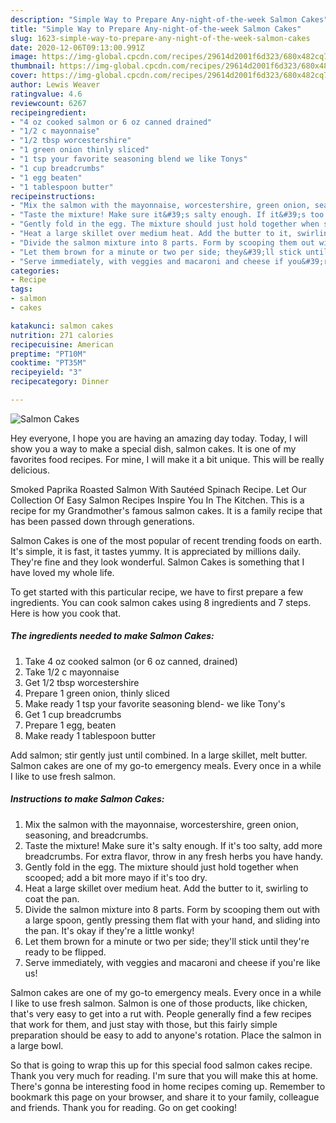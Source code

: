 ```yaml
---
description: "Simple Way to Prepare Any-night-of-the-week Salmon Cakes"
title: "Simple Way to Prepare Any-night-of-the-week Salmon Cakes"
slug: 1623-simple-way-to-prepare-any-night-of-the-week-salmon-cakes
date: 2020-12-06T09:13:00.991Z
image: https://img-global.cpcdn.com/recipes/29614d2001f6d323/680x482cq70/salmon-cakes-recipe-main-photo.jpg
thumbnail: https://img-global.cpcdn.com/recipes/29614d2001f6d323/680x482cq70/salmon-cakes-recipe-main-photo.jpg
cover: https://img-global.cpcdn.com/recipes/29614d2001f6d323/680x482cq70/salmon-cakes-recipe-main-photo.jpg
author: Lewis Weaver
ratingvalue: 4.6
reviewcount: 6267
recipeingredient:
- "4 oz cooked salmon or 6 oz canned drained"
- "1/2 c mayonnaise"
- "1/2 tbsp worcestershire"
- "1 green onion thinly sliced"
- "1 tsp your favorite seasoning blend we like Tonys"
- "1 cup breadcrumbs"
- "1 egg beaten"
- "1 tablespoon butter"
recipeinstructions:
- "Mix the salmon with the mayonnaise, worcestershire, green onion, seasoning, and breadcrumbs."
- "Taste the mixture! Make sure it&#39;s salty enough. If it&#39;s too salty, add more breadcrumbs. For extra flavor, throw in any fresh herbs you have handy."
- "Gently fold in the egg. The mixture should just hold together when scooped; add a bit more mayo if it&#39;s too dry."
- "Heat a large skillet over medium heat. Add the butter to it, swirling to coat the pan."
- "Divide the salmon mixture into 8 parts. Form by scooping them out with a large spoon, gently pressing them flat with your hand, and sliding into the pan. It&#39;s okay if they&#39;re a little wonky!"
- "Let them brown for a minute or two per side; they&#39;ll stick until they&#39;re ready to be flipped."
- "Serve immediately, with veggies and macaroni and cheese if you&#39;re like us!"
categories:
- Recipe
tags:
- salmon
- cakes

katakunci: salmon cakes 
nutrition: 271 calories
recipecuisine: American
preptime: "PT10M"
cooktime: "PT35M"
recipeyield: "3"
recipecategory: Dinner

---
```



![Salmon Cakes](https://img-global.cpcdn.com/recipes/29614d2001f6d323/680x482cq70/salmon-cakes-recipe-main-photo.jpg)

Hey everyone, I hope you are having an amazing day today. Today, I will show you a way to make a special dish, salmon cakes. It is one of my favorites food recipes. For mine, I will make it a bit unique. This will be really delicious.

Smoked Paprika Roasted Salmon With Sautéed Spinach Recipe. Let Our Collection Of Easy Salmon Recipes Inspire You In The Kitchen. This is a recipe for my Grandmother&#39;s famous salmon cakes. It is a family recipe that has been passed down through generations.

Salmon Cakes is one of the most popular of recent trending foods on earth. It's simple, it is fast, it tastes yummy. It is appreciated by millions daily. They're fine and they look wonderful. Salmon Cakes is something that I have loved my whole life.


To get started with this particular recipe, we have to first prepare a few ingredients. You can cook salmon cakes using 8 ingredients and 7 steps. Here is how you cook that.

<!--inarticleads1-->

##### The ingredients needed to make Salmon Cakes:

1. Take 4 oz cooked salmon (or 6 oz canned, drained)
1. Take 1/2 c mayonnaise
1. Get 1/2 tbsp worcestershire
1. Prepare 1 green onion, thinly sliced
1. Make ready 1 tsp your favorite seasoning blend- we like Tony&#39;s
1. Get 1 cup breadcrumbs
1. Prepare 1 egg, beaten
1. Make ready 1 tablespoon butter


Add salmon; stir gently just until combined. In a large skillet, melt butter. Salmon cakes are one of my go-to emergency meals. Every once in a while I like to use fresh salmon. 

<!--inarticleads2-->

##### Instructions to make Salmon Cakes:

1. Mix the salmon with the mayonnaise, worcestershire, green onion, seasoning, and breadcrumbs.
1. Taste the mixture! Make sure it&#39;s salty enough. If it&#39;s too salty, add more breadcrumbs. For extra flavor, throw in any fresh herbs you have handy.
1. Gently fold in the egg. The mixture should just hold together when scooped; add a bit more mayo if it&#39;s too dry.
1. Heat a large skillet over medium heat. Add the butter to it, swirling to coat the pan.
1. Divide the salmon mixture into 8 parts. Form by scooping them out with a large spoon, gently pressing them flat with your hand, and sliding into the pan. It&#39;s okay if they&#39;re a little wonky!
1. Let them brown for a minute or two per side; they&#39;ll stick until they&#39;re ready to be flipped.
1. Serve immediately, with veggies and macaroni and cheese if you&#39;re like us!


Salmon cakes are one of my go-to emergency meals. Every once in a while I like to use fresh salmon. Salmon is one of those products, like chicken, that&#39;s very easy to get into a rut with. People generally find a few recipes that work for them, and just stay with those, but this fairly simple preparation should be easy to add to anyone&#39;s rotation. Place the salmon in a large bowl. 

So that is going to wrap this up for this special food salmon cakes recipe. Thank you very much for reading. I'm sure that you will make this at home. There's gonna be interesting food in home recipes coming up. Remember to bookmark this page on your browser, and share it to your family, colleague and friends. Thank you for reading. Go on get cooking!
